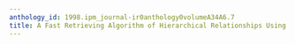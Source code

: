 ```yaml
---
anthology_id: 1998.ipm_journal-ir0anthology0volumeA34A6.7
title: A Fast Retrieving Algorithm of Hierarchical Relationships Using Trie Structures
---
```

